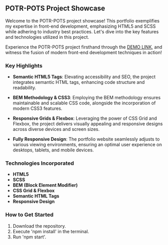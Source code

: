 ## POTR-POTS Project Showcase

Welcome to the POTR-POTS project showcase! This portfolio exemplifies my expertise in front-end development, emphasizing HTML5 and SCSS while adhering to industry best practices. Let's dive into the key features and technologies utilized in this project.

Experience the POTR-POTS project firsthand through the [DEMO LINK](https://dimakrugly.github.io/Potr-Pots/), and witness the fusion of modern front-end development techniques in action!

### Key Highlights

* **Semantic HTML5 Tags**: Elevating accessibility and SEO, the project integrates semantic HTML tags, enhancing code structure and readability.

* **BEM Methodology & CSS3**: Employing the BEM methodology ensures maintainable and scalable CSS code, alongside the incorporation of modern CSS3 features.

* **Responsive Grids & Flexbox**: Leveraging the power of CSS Grid and Flexbox, the project delivers visually appealing and responsive designs across diverse devices and screen sizes.

* **Fully Responsive Design**: The portfolio website seamlessly adjusts to various viewing environments, ensuring an optimal user experience on desktops, tablets, and mobile devices.

### Technologies Incorporated

* **HTML5**
* **SCSS**
* **BEM (Block Element Modifier)**
* **CSS Grid & Flexbox**
* **Semantic HTML Tags**
* **Responsive Design**

### How to Get Started

1. Download the repository.
2. Execute 'npm install' in the terminal.
3. Run 'npm start'.

